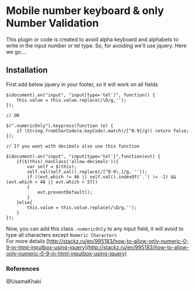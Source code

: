 # Mobile number keyboard & only Number Validation
This plugin or code is created to avoid alpha keyboard and alphabets to write in the input number or tel type. So, for avoiding we'll use jquery. Here we go....
## Installation
First add below jquery in your footer, so it will work on all fields
```jquery
$(document).on("input", "input[type='tel']", function() {
    this.value = this.value.replace(/\D/g,'');
});

// OR

$(".numericOnly").keypress(function (e) {
    if (String.fromCharCode(e.keyCode).match(/[^0-9]/g)) return false;
});

// If you want with decimals also use this function

$(document).on("input", "input[type='tel']",function(evt) {
    if($(this).hasClass('allow-decimals')){
        var self = $(this);
        self.val(self.val().replace(/[^0-9\.]/g, ''));
        if ((evt.which != 46 || self.val().indexOf('.') != -1) && (evt.which < 48 || evt.which > 57))
        {
            evt.preventDefault();
        }
    }else{
        this.value = this.value.replace(/\D/g,'');
    }
});
```
Now, you can add this class ```.numericOnly``` to any input field, it will avoid to type all characters except ```Numeric Characters```   
For more details [http://stackz.ru/en/995183/how-to-allow-only-numeric-0-9-in-html-inputbox-using-jquery](http://stackz.ru/en/995183/how-to-allow-only-numeric-0-9-in-html-inputbox-using-jquery)

### References
@UsamaKhaki
